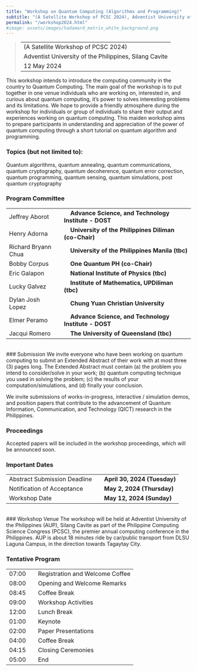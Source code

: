 ```yaml
---
title: "Workshop on Quantum Computing (Algorithms and Programming)"
subtitle: "(A Satellite Workshop of PCSC 2024), Adventist University of the Philippines, Silang Cavite 12 May 2024"
permalink: "/workshop2024.html"
#image: assets/images/hadamard_matrix_white_background.png
---
```


<blockquote>
<table>
<tr><td>(A Satellite Workshop of PCSC 2024)</td></tr>
<tr><td>Adventist University of the Philippines, Silang Cavite </td></tr>
<tr><td>12 May 2024</td></tr>
</table>
</blockquote>

This workshop intends to introduce the computing community in the country to Quantum Computing.  The main goal of the workshop is to put together in one venue individuals who are working on, interested in, and curious about quantum computing, it’s power to solves interesting problems and its limitations.   We hope to provide a friendly atmosphere during the workshop for individuals or group of individuals to share their output and experiences working on quantum computing. This maiden workshop aims to prepare participants in understanding and appreciation of the power of quantum computing through a short tutorial on quantum algorithm and programming.

### Topics (but not limited to):
Quantum algorithms, quantum annealing, quantum communications, quantum cryptography, quantum decoherence, quantum error correction, quantum programming, quantum sensing, quantum simulations, post quantum cryptography

### Program Committee
<table>
<tr><td>Jeffrey Aborot</td><td>&nbsp;&nbsp;&nbsp;<b> Advance Science, and Technology Institute - DOST</b></td></tr>
<tr><td>Henry Adorna</td><td>&nbsp;&nbsp;&nbsp;<b> University of the Philippines Diliman (co-Chair)</b></td></tr>
<tr><td>Richard Bryann Chua</td><td>&nbsp;&nbsp;&nbsp;<b> University of the Philippines Manila (tbc)</b></td></tr>
<tr><td>Bobby Corpus</td><td>&nbsp;&nbsp;&nbsp;<b> One Quantum PH (co-Chair)</b></td></tr>
<tr><td>Eric Galapon</td><td>&nbsp;&nbsp;&nbsp;<b> National Institute of Physics (tbc)</b></td></tr>
<tr><td>Lucky Galvez</td><td>&nbsp;&nbsp;&nbsp;<b> Institute of Mathematics, UPDiliman (tbc)</b></td></tr>
<tr><td>Dylan Josh Lopez</td><td>&nbsp;&nbsp;&nbsp;<b> Chung Yuan Christian University</b></td></tr>
<tr><td>Elmer Peramo</td><td>&nbsp;&nbsp;&nbsp;<b> Advance Science, and Technology Institute - DOST</b></td></tr>
<tr><td>Jacqui Romero</td><td>&nbsp;&nbsp;&nbsp;<b> The University of Queensland (tbc)</b></td></tr>
</table>
<br/>
### Submission
We invite everyone who have been working on quantum computing to submit an Extended Abstract of their work with at most three (3) pages long.  The Extended Abstract must contain (a) the problem you intend to consider/solve in your work; (b) quantum computing technique you used in solving the problem; (c) the results of your computation/simulations, and (d) finally your conclusion.

We invite submissions of works-in-progress, interactive / simulation demos, and position papers that contribute to the advancement of Quantum Information, Communication, and Technology (QICT) research in the Philippines.

### Proceedings
Accepted papers will be included in the workshop proceedings, which will be announced soon. 

### Important Dates
<table>
<tr><td>Abstract Submission Deadline	</td><td>&nbsp;&nbsp;&nbsp;<b> April 30, 2024 (Tuesday)</b></td></tr>
<tr><td>Notification of Acceptance		</td><td>&nbsp;&nbsp;&nbsp;<b> May 2, 2024 (Thursday)</b></td></tr>
<tr><td>Workshop Date			</td><td>&nbsp;&nbsp;&nbsp;<b> May 12, 2024 (Sunday)</b></td></tr>
</table>
<br/>
### Workshop Venue
The workshop will be held at Adventist University of the Philippines (AUP), Silang Cavite as part of the Philippine Computing Science Congress (PCSC), the premier annual computing conference in the Philippines. AUP is about 18 minutes ride by car/public transport from DLSU Laguna Campus, in the direction towards Tagaytay City.

### Tentative Program
<table>
<tr><td>07:00</td><td>&nbsp;&nbsp;&nbsp;	Registration and Welcome Coffee</td></tr>
<tr><td>08:00</td><td>&nbsp;&nbsp;&nbsp;	Opening and Welcome Remarks</td></tr>
<tr><td>08:45</td><td>&nbsp;&nbsp;&nbsp;	Coffee Break</td></tr>
<tr><td>09:00</td><td>&nbsp;&nbsp;&nbsp;	Workshop Activities</td></tr>
<tr><td>12:00</td><td>&nbsp;&nbsp;&nbsp;        Lunch Break	</td></tr>
<tr><td>01:00</td><td>&nbsp;&nbsp;&nbsp;	Keynote</td></tr>
<tr><td>02:00</td><td>&nbsp;&nbsp;&nbsp;	Paper Presentations</td></tr>
<tr><td>04:00</td><td>&nbsp;&nbsp;&nbsp;	Coffee Break</td></tr>
<tr><td>04:15</td><td>&nbsp;&nbsp;&nbsp;	Closing Ceremonies</td></tr>
<tr><td>05:00</td><td>&nbsp;&nbsp;&nbsp;	End</td></tr>

<table>
